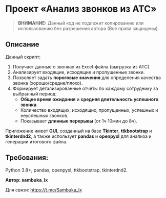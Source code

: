 # Проект «Анализ звонков из АТС»

> **ВНИМАНИЕ:** Данный код не подлежит копированию или использованию без разрешения автора (Все права защищены).

## Описание

Данный скрипт:
1. Получает данные о звонках из Excel-файла (выгрузка из АТС).
2. Анализирует входящие, исходящие и пропущенные звонки.
3. Позволяет задать **пороговые значения** для определения качества звонка (хорошо/средне/плохо).
4. Формирует детализированные отчёты по каждому сотруднику за выбранный период:
   - **Общее время ожидания** и **средняя длительность успешного звонка**.
   - Количество входящих, исходящих, пропущенных, успешных и неуспешных звонков.
   - Показывает **длинные перерывы** (от 1ч 10мин до 8ч).

Приложение имеет **GUI**, созданный на базе **Tkinter**, **ttkbootstrap** и **tkinterdnd2**, а также использует **pandas** и **openpyxl** для анализа и генерации итогового файла.

## Требования:
Python 3.8+,
pandas,
openpyxl,
ttkbootstrap,
tkinterdnd2.

**Автор: sambuka_lx**

Для связи: https://t.me/Sambuka_lx
